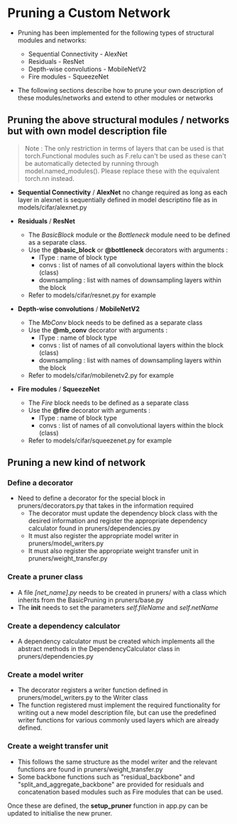 Pruning a Custom Network 
========================
- Pruning has been implemented for the following types of structural modules and networks:
    * Sequential Connectivity - AlexNet
    * Residuals - ResNet
    * Depth-wise convolutions - MobileNetV2 
    * Fire modules - SqueezeNet

- The following sections describe how to prune your own description of these modules/networks and extend to other modules or networks

Pruning the above structural modules / networks but with own model description file
--------------------------------------------------------------
> Note : The only restriction in terms of layers that can be used is that torch.Functional modules such as F.relu can't be used as these can't be automatically detected by running through model.named_modules(). 
Please replace these with the equivalent torch.nn instead.

- **Sequential Connectivity** / **AlexNet** no change required as long as each layer in alexnet is sequentially defined in model descriptino file as in models/cifar/alexnet.py

- **Residuals** / **ResNet** 
    * The *BasicBlock* module or the *Bottleneck* module need to be defined as a separate class. 
    * Use the **@basic_block** or **@bottleneck** decorators with arguments : 
        - lType : name of block type 
        - convs : list of names of all convolutional layers within the block (class) 
        - downsampling : list with names of downsampling layers within the block
    * Refer to models/cifar/resnet.py for example

- **Depth-wise convolutions** / **MobileNetV2**
    * The *MbConv* block needs to be defined as a separate class 
    * Use the **@mb_conv** decorator with arguments : 
        - lType : name of block type
        - convs : list of names of all convolutional layers within the block (class) 
        - downsampling : list with names of downsampling layers within the block
    * Refer to models/cifar/mobilenetv2.py for example

- **Fire modules** / **SqueezeNet**
    * The *Fire* block needs to be defined as a separate class 
    * Use the **@fire** decorator with arguments : 
        - lType : name of block type
        - convs : list of names of all convolutional layers within the block (class) 
    * Refer to models/cifar/squeezenet.py for example

Pruning a new kind of network 
-----------------------------
### Define a decorator
- Need to define a decorator for the special block in pruners/decorators.py that takes in the information required 
    * The decorator must update the dependency block class with the desired information and register the appropriate dependency calculator found in pruners/dependencies.py
    * It must also register the appropriate model writer in pruners/model_writers.py
    * It must also register the appropriate weight transfer unit in pruners/weight_transfer.py

### Create a pruner class 
- A file *[net_name].py* needs to be created in pruners/ with a class which inherits from the BasicPruning in pruners/base.py
- The __init__ needs to set the parameters *self.fileName* and *self.netName*

### Create a dependency calculator
- A dependency calculator must be created which implements all the abstract methods in the DependencyCalculator class in pruners/dependencies.py

### Create a model writer 
- The decorator registers a writer function defined in pruners/model_writers.py to the Writer class
- The function registered must implement the required functionality for writing out a new model description file, but can use the predefined writer functions for various commonly used layers which are already defined. 

### Create a weight transfer unit 
- This follows the same structure as the model writer and the relevant functions are found in pruners/weight_transfer.py
- Some backbone functions such as "residual_backbone" and "split_and_aggregate_backbone" are provided for residuals and concatenation based modules such as Fire modules that can be used. 

Once these are defined, the **setup_pruner** function in app.py can be updated to initialise the new pruner. 

